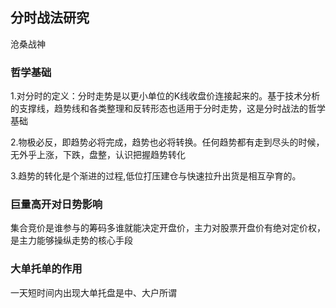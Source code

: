 ## 分时战法研究

沧桑战神

### 哲学基础

1.对分时的定义：分时走势是以更小单位的K线收盘价连接起来的。基于技术分析的支撑线，趋势线和各类整理和反转形态也适用于分时走势，这是分时战法的哲学基础

2.物极必反，即趋势必将完成，趋势也必将转换。任何趋势都有走到尽头的时候，无外乎上涨，下跌，盘整，认识把握趋势转化

3.趋势的转化是个渐进的过程,低位打压建仓与快速拉升出货是相互孕育的。

### 巨量高开对日势影响

集合竞价是谁参与的筹码多谁就能决定开盘价，主力对股票开盘价有绝对定价权，是主力能够操纵走势的核心手段

### 大单托单的作用

一天短时间内出现大单托盘是中、大户所谓

